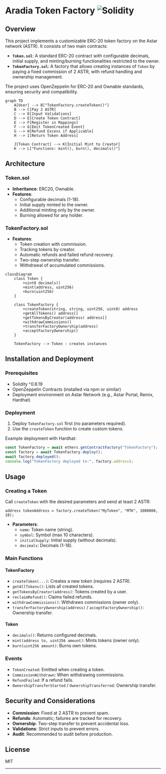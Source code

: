 # Aradia Token Factory ![Solidity](https://img.shields.io/badge/Solidity-363636?style=for-the-badge&logo=solidity&logoColor=white)

## Overview

This project implements a customizable ERC-20 token factory on the Astar network (ASTR). It consists of two main contracts:

- **`Token.sol`**: A standard ERC-20 contract with configurable decimals, initial supply, and minting/burning functionalities restricted to the owner.
- **`TokenFactory.sol`**: A factory that allows creating instances of `Token` by paying a fixed commission of 2 ASTR, with refund handling and ownership management.

The project uses OpenZeppelin for ERC-20 and Ownable standards, ensuring security and compatibility.

```mermaid
graph TD
    A[User] --> B["TokenFactory.createToken()"]
    B --> C[Pay 2 ASTR]
    C --> D[Input Validations]
    D --> E[Create Token Contract]
    E --> F[Register in Mappings]
    F --> G[Emit TokenCreated Event]
    G --> H[Refund Excess if Applicable]
    H --> I[Return Token Address]

    J[Token Contract] --> K[Initial Mint to Creator]
    K --> L["Functions: mint(), burn(), decimals()"]
```

## Architecture

### Token.sol
- **Inheritance**: ERC20, Ownable.
- **Features**:
  - Configurable decimals (1-18).
  - Initial supply minted to the owner.
  - Additional minting only by the owner.
  - Burning allowed for any holder.

### TokenFactory.sol
- **Features**:
  - Token creation with commission.
  - Tracking tokens by creator.
  - Automatic refunds and failed refund recovery.
  - Two-step ownership transfer.
  - Withdrawal of accumulated commissions.

```mermaid
classDiagram
    class Token {
        +uint8 decimals()
        +mint(address, uint256)
        +burn(uint256)
    }

    class TokenFactory {
        +createToken(string, string, uint256, uint8) address
        +getAllTokens() address[]
        +getTokensByCreator(address) address[]
        +withdrawCommissions()
        +transferFactoryOwnership(address)
        +acceptFactoryOwnership()
    }

    TokenFactory --> Token : creates instances
```

## Installation and Deployment

### Prerequisites
- Solidity ^0.8.19
- OpenZeppelin Contracts (installed via npm or similar)
- Deployment environment on Astar Network (e.g., Astar Portal, Remix, Hardhat)

### Deployment
1. Deploy `TokenFactory.sol` first (no parameters required).
2. Use the `createToken` function to create custom tokens.

Example deployment with Hardhat:
```javascript
const TokenFactory = await ethers.getContractFactory("TokenFactory");
const factory = await TokenFactory.deploy();
await factory.deployed();
console.log("TokenFactory deployed to:", factory.address);
```

## Usage

### Creating a Token
Call `createToken` with the desired parameters and send at least 2 ASTR:

```solidity
address tokenAddress = factory.createToken("MyToken", "MTK", 1000000, 18);
```

- **Parameters**:
  - `name`: Token name (string).
  - `symbol`: Symbol (max 10 characters).
  - `initialSupply`: Initial supply (without decimals).
  - `decimals`: Decimals (1-18).

### Main Functions

#### TokenFactory
- `createToken(...)`: Creates a new token (requires 2 ASTR).
- `getAllTokens()`: Lists all created tokens.
- `getTokensByCreator(address)`: Tokens created by a user.
- `reclaimRefund()`: Claims failed refunds.
- `withdrawCommissions()`: Withdraws commissions (owner only).
- `transferFactoryOwnership(address)` / `acceptFactoryOwnership()`: Ownership transfer.

#### Token
- `decimals()`: Returns configured decimals.
- `mint(address to, uint256 amount)`: Mints tokens (owner only).
- `burn(uint256 amount)`: Burns own tokens.

### Events
- `TokenCreated`: Emitted when creating a token.
- `CommissionWithdrawn`: When withdrawing commissions.
- `RefundFailed`: If a refund fails.
- `OwnershipTransferStarted` / `OwnershipTransferred`: Ownership transfer.

## Security and Considerations
- **Commission**: Fixed at 2 ASTR to prevent spam.
- **Refunds**: Automatic; failures are tracked for recovery.
- **Ownership**: Two-step transfer to prevent accidental loss.
- **Validations**: Strict inputs to prevent errors.
- **Audit**: Recommended to audit before production.

## License
MIT

---
